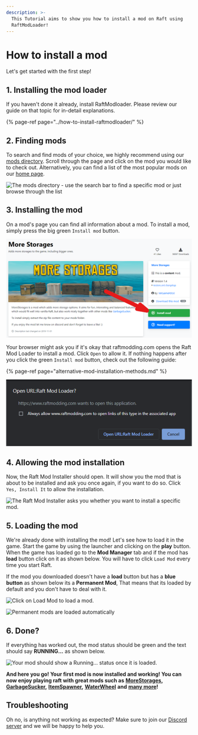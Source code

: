 ```yaml
---
description: >-
  This Tutorial aims to show you how to install a mod on Raft using
  RaftModLoader!
---
```


# How to install a mod

Let's get started with the first step!

## 1. Installing the mod loader

If you haven't done it already, install RaftModloader. Please review our guide on that topic for in-detail explanations.

{% page-ref page="../how-to-install-raftmodloader/" %}

## 2. Finding mods

To search and find mods of your choice, we highly recommend using our [mods directory](https://www.raftmodding.com/mods). Scroll through the page and click on the mod you would like to check out. Alternatively, you can find a list of the most popular mods on our [home page](https://www.raftmodding.com/).

![The mods directory - use the search bar to find a specific mod or just browse through the list](../../.gitbook/assets/directory.png)

## 3. Installing the mod

On a mod's page you can find all information about a mod. To install a mod, simply press the big green `Install mod` button.

![](../../.gitbook/assets/image%20%2812%29.png)

Your browser might ask you if it's okay that raftmodding.com opens the Raft Mod Loader to install a mod. Click `Open` to allow it. If nothing happens after you click the green `Install mod` button, check out the following guide:

{% page-ref page="alternative-mod-installation-methods.md" %}

![The browser asks you to confirm opening the Mod Installer](../../.gitbook/assets/image%20%2813%29.png)

## 4. Allowing the mod installation

Now, the Raft Mod Installer should open. It will show you the mod that is about to be installed and ask you once again, if you want to do so. Click `Yes, Install It` to allow the installation.

![The Raft Mod Installer asks you whether you want to install a specific mod.](../../.gitbook/assets/unknown.png)

## 5. Loading the mod

We're already done with installing the mod! Let's see how to load it in the game. Start the game by using the launcher and clicking on the **play** button. When the game has loaded go to the **Mod Manager** tab and if the mod has **load** button click on it as shown below. You will have to click `Load Mod` every time you start Raft.

If the mod you downloaded doesn't have a **load** button but has a **blue button** as shown below its a **Permanent Mod**, That means that its loaded by default and you don't have to deal with it.

![Click on Load Mod to load a mod.](../../.gitbook/assets/a%20%283%29.png)

![Permanent mods are loaded automatically](../../.gitbook/assets/b.png)

## 6. Done?

If everything has worked out, the mod status should be green and the text should say **RUNNING...** as shown below.

![Your mod should show a Running... status once it is loaded.](../../.gitbook/assets/image.png)

**And here you go! Your first mod is now installed and working! You can now enjoy playing raft with great mods such as** [**MoreStorages**](https://www.raftmodding.com/mods/morestorages)**,** [**GarbageSucker**](https://www.raftmodding.com/mods/garbagesucker)**,** [**ItemSpawner**](https://www.raftmodding.com/mods/itemspawner)**,** [**WaterWheel**](https://www.raftmodding.com/mods/waterwheel) **and** [**many more**](https://www.raftmodding.com/mods)**!**

## **Troubleshooting**

Oh no, is anything not working as expected? Make sure to join our [Discord server](https://raftmodding.com/discord) and we will be happy to help you.

